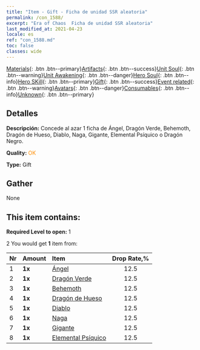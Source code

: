 ```yaml
---
title: "Item - Gift - Ficha de unidad SSR aleatoria"
permalink: /con_1588/
excerpt: "Era of Chaos  Ficha de unidad SSR aleatoria"
last_modified_at: 2021-04-23
locale: es
ref: "con_1588.md"
toc: false
classes: wide
---
```

 [Materials](/ItemsES/){: .btn .btn--primary}[Artifacts](/ItemsES/Artifacts/){: .btn .btn--success}[Unit Soul](/ItemsES/UnitSoul/){: .btn .btn--warning}[Unit Awakening](/ItemsES/UnitAwakening/){: .btn .btn--danger}[Hero Soul](/ItemsES/HeroSoul/){: .btn .btn--info}[Hero SKill](/ItemsES/HeroSkill/){: .btn .btn--primary}[Gift](/ItemsES/Gift/){: .btn .btn--success}[Event related](/ItemsES/Events/){: .btn .btn--warning}[Avatars](/ItemsES/Avatars/){: .btn .btn--danger}[Consumables](/ItemsES/Consumables/){: .btn .btn--info}[Unknown](/ItemsES/Unknown/){: .btn .btn--primary}

## Detalles
 **Descripción:** Concede al azar 1 ficha de Ángel, Dragón Verde, Behemoth, Dragón de Hueso, Diablo, Naga, Gigante, Elemental Psíquico o Dragón Negro.

 **Quality:** <span style="color: #FF8C00">OK</span>

 **Type:** Gift

## Gather

  None

## This item contains:

 **Required Level to open:** 1

 2 You would get **1** item  from:

  | Nr | Amount |     Item    | Drop Rate,% |
  |:---|:-------|:------------|:---------:|
  | 1 |  **1x** | [Ángel](/ItemsES/unt_196/) | 12.5 | 
  | 2 |  **1x** | [Dragón Verde](/ItemsES/unt_205/) | 12.5 | 
  | 3 |  **1x** | [Behemoth](/ItemsES/unt_223/) | 12.5 | 
  | 4 |  **1x** | [Dragón de Hueso](/ItemsES/unt_214/) | 12.5 | 
  | 5 |  **1x** | [Diablo](/ItemsES/unt_232/) | 12.5 | 
  | 6 |  **1x** | [Naga](/ItemsES/unt_240/) | 12.5 | 
  | 7 |  **1x** | [Gigante](/ItemsES/unt_241/) | 12.5 | 
  | 8 |  **1x** | [Elemental Psíquico](/ItemsES/unt_267/) | 12.5 | 
